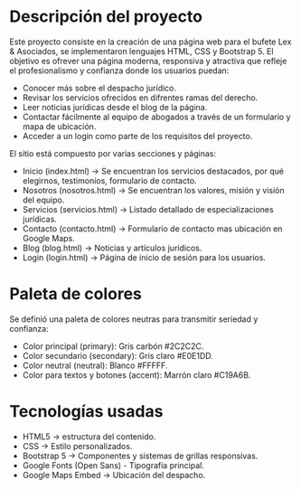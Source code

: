 # Descripción del proyecto
Este proyecto consiste en la creación de una página web para el bufete Lex & Asociados, se implementaron lenguajes HTML, CSS y Bootstrap 5.
El objetivo es ofrever una página moderna, responsiva y atractiva que refleje el profesionalismo y confianza donde los usuarios puedan:
- Conocer más sobre el despacho jurídico.
- Revisar los servicios ofrecidos en difrentes ramas del derecho.
- Leer noticias jurídicas desde el blog de la página.
- Contactar fácilmente al equipo de abogados a través de un formulario y mapa de ubicación.
- Acceder a un login como parte de los requisitos del proyecto.

El sitio está compuesto por varias secciones y páginas:
- Inicio (index.html) -> Se encuentran los servicios destacados, por qué elegirnos, testimonios, formulario de contacto.
- Nosotros (nosotros.html) -> Se encuentran los valores, misión y visión del equipo.
- Servicios (servicios.html) -> Listado detallado de especializaciones jurídicas.
- Contacto (contacto.html) -> Formulario de contacto mas ubicación en Google Maps.
- Blog (blog.html) -> Noticias y artículos jurídicos.
- Login (login.html) -> Página de inicio de sesión para los usuarios.

# Paleta de colores
Se definió una paleta de colores neutras para transmitir seriedad y confianza:
- Color principal (primary): Gris carbón #2C2C2C.
- Color secundario (secondary): Gris claro #E0E1DD.
- Color neutral (neutral): Blanco #FFFFF.
- Color para textos y botones (accent): Marrón claro #C19A6B.

# Tecnologías usadas
- HTML5 -> estructura del contenido.
- CSS -> Estilo personalizados.
- Bootstrap 5 -> Componentes y sistemas de grillas responsivas.
- Google Fonts (Open Sans) - Tipografía principal.
- Google Maps Embed -> Ubicación del despacho.
